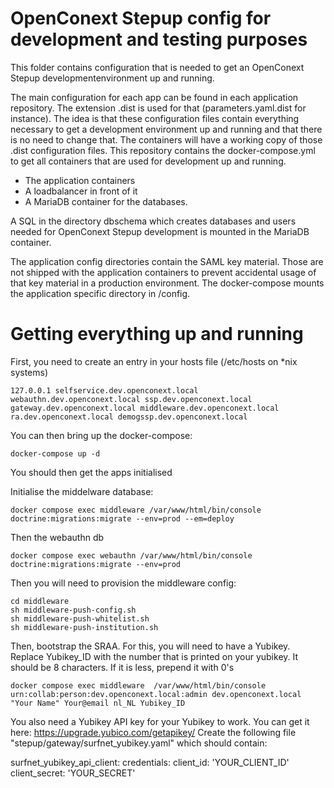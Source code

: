 # OpenConext Stepup config for development and testing purposes

This folder contains configuration that is needed to get an OpenConext Stepup developmentenvironment up and running. 

The main configuration for each app can be found in each application repository. The extension .dist is used for that (parameters.yaml.dist for instance). The idea is that these configuration files contain everything necessary to get a development environment up and running and that there is no need to change that. The containers will have a working copy of those .dist configuration files.
This repository contains the docker-compose.yml to get all containers that are used for development up and running.

* The application containers 
* A loadbalancer in front of it
* A MariaDB container for the databases.

A SQL in the directory dbschema  which creates databases and users needed for OpenConext Stepup development is mounted in the MariaDB container. 

The application config directories contain the SAML key material. Those are not shipped with the application containers to prevent accidental usage of that key material in a production environment. The docker-compose mounts the application specific directory in /config. 

# Getting everything up and running

First, you need to create an entry in your hosts file (/etc/hosts on *nix systems)

```
127.0.0.1 selfservice.dev.openconext.local webauthn.dev.openconext.local ssp.dev.openconext.local gateway.dev.openconext.local middleware.dev.openconext.local ra.dev.openconext.local demogssp.dev.openconext.local
```
You can then bring up the docker-compose:

```
docker-compose up -d
```

You should then get the apps initialised

Initialise the middelware database:
```
docker compose exec middleware /var/www/html/bin/console  doctrine:migrations:migrate --env=prod --em=deploy
```

Then the webauthn db
```
docker compose exec webauthn /var/www/html/bin/console  doctrine:migrations:migrate --env=prod

```
Then you will need to provision the middleware config:
```
cd middleware
sh middleware-push-config.sh
sh middleware-push-whitelist.sh
sh middleware-push-institution.sh
```
Then, bootstrap the SRAA. For this, you will need to have a Yubikey. Replace Yubikey_ID with the number that is printed on your yubikey. It should be 8 characters. If it is less, prepend it with 0's
```
docker compose exec middleware  /var/www/html/bin/console urn:collab:person:dev.openconext.local:admin dev.openconext.local "Your Name" Your@email nl_NL Yubikey_ID
```

You also need a Yubikey API key for your Yubikey to work. You can get it here:
https://upgrade.yubico.com/getapikey/
Create the following file "stepup/gateway/surfnet_yubikey.yaml" which should contain:

surfnet_yubikey_api_client:
  credentials:
    client_id: 'YOUR_CLIENT_ID'
    client_secret: 'YOUR_SECRET'





